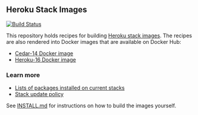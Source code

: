 ## Heroku Stack Images

[![Build Status](https://travis-ci.org/heroku/stack-images.svg?branch=master)](https://travis-ci.org/heroku/stack-images)

This repository holds recipes for building [Heroku stack images](https://devcenter.heroku.com/articles/stack).  The recipes are also rendered into Docker images that are available on Docker Hub:  

* [Cedar-14 Docker image](https://registry.hub.docker.com/u/heroku/cedar/)
* [Heroku-16 Docker image](https://registry.hub.docker.com/u/heroku/heroku/)

### Learn more
* [Lists of packages installed on current stacks](https://devcenter.heroku.com/articles/stack-packages)
* [Stack update policy](https://devcenter.heroku.com/articles/stack-update-policy) 

See [INSTALL.md](INSTALL.md) for instructions on how to build the images yourself.
